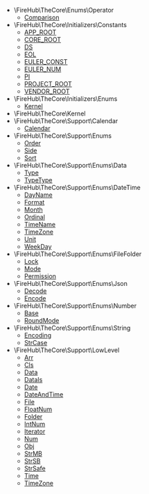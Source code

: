 * \FireHub\TheCore\Enums\Operator
    * [Comparison](./Comparison)
* \FireHub\TheCore\Initializers\Constants
    * [APP_ROOT](./APP_ROOT)
    * [CORE_ROOT](./CORE_ROOT)
    * [DS](./DS)
    * [EOL](./EOL)
    * [EULER_CONST](./EULER_CONST)
    * [EULER_NUM](./EULER_NUM)
    * [PI](./PI)
    * [PROJECT_ROOT](./PROJECT_ROOT)
    * [VENDOR_ROOT](./VENDOR_ROOT)
* \FireHub\TheCore\Initializers\Enums
    * [Kernel](./Kernel)
* \FireHub\TheCore\Kernel
* \FireHub\TheCore\Support\Calendar
    * [Calendar](./Calendar)
* \FireHub\TheCore\Support\Enums
    * [Order](./Order)
    * [Side](./Side)
    * [Sort](./Sort)
* \FireHub\TheCore\Support\Enums\Data
    * [Type](./Type)
    * [TypeType](./TypeType)
* \FireHub\TheCore\Support\Enums\DateTime
    * [DayName](./DayName)
    * [Format](./Format)
    * [Month](./Month)
    * [Ordinal](./Ordinal)
    * [TimeName](./TimeName)
    * [TimeZone](./TimeZone)
    * [Unit](./Unit)
    * [WeekDay](./WeekDay)
* \FireHub\TheCore\Support\Enums\FileFolder
    * [Lock](./Lock)
    * [Mode](./Mode)
    * [Permission](./Permission)
* \FireHub\TheCore\Support\Enums\Json
    * [Decode](./Decode)
    * [Encode](./Encode)
* \FireHub\TheCore\Support\Enums\Number
    * [Base](./Base)
    * [RoundMode](./RoundMode)
* \FireHub\TheCore\Support\Enums\String
    * [Encoding](./Encoding)
    * [StrCase](./StrCase)
* \FireHub\TheCore\Support\LowLevel
    * [Arr](./Arr)
    * [Cls](./Cls)
    * [Data](./Data)
    * [DataIs](./DataIs)
    * [Date](./Date)
    * [DateAndTime](./DateAndTime)
    * [File](./File)
    * [FloatNum](./FloatNum)
    * [Folder](./Folder)
    * [IntNum](./IntNum)
    * [Iterator](./Iterator)
    * [Num](./Num)
    * [Obj](./Obj)
    * [StrMB](./StrMB)
    * [StrSB](./StrSB)
    * [StrSafe](./StrSafe)
    * [Time](./Time)
    * [TimeZone](./TimeZone)
